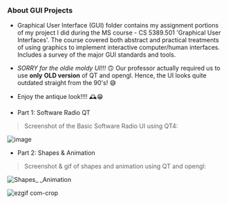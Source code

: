### About GUI Projects

- Graphical User Interface (GUI) folder contains my assignment portions of my project I did during the MS course - CS 5389.501 'Graphical User Interfaces'. The course covered both abstract and practical treatments of using graphics to implement interactive computer/human interfaces. Includes a survey of the major GUI standards and tools.

- *SORRY for the oldie moldy UI!!!* 🙃 Our professor actually required us to use **only** **OLD version** of QT and opengl. Hence, the UI looks quite outdated straight from the 90's! 😅

- Enjoy the antique look!!!! 🕰️😁


- Part 1: Software Radio QT

> Screenshot of the Basic Software Radio UI using QT4:

![image](https://user-images.githubusercontent.com/51350594/84714930-bb138400-af34-11ea-99c6-5c5c90293640.png)

- Part 2: Shapes & Animation

> Screenshot & gif of shapes and animation using QT and opengl:

![Shapes_ _Animation](https://user-images.githubusercontent.com/51350594/85618013-c7c76480-b625-11ea-9934-67c78d67a429.png)



![ezgif com-crop](https://user-images.githubusercontent.com/51350594/85618302-31477300-b626-11ea-9296-b736f912dec7.gif)